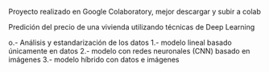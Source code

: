 Proyecto realizado en Google Colaboratory, mejor descargar y subir a colab

Predición del precio de una vivienda utilizando técnicas de Deep Learning

o.- Análisis y estandarización de los datos
1.- modelo lineal basado únicamente en datos
2.- modelo con redes neuronales (CNN) basado en imágenes
3.- modelo híbrido con datos e imágenes
